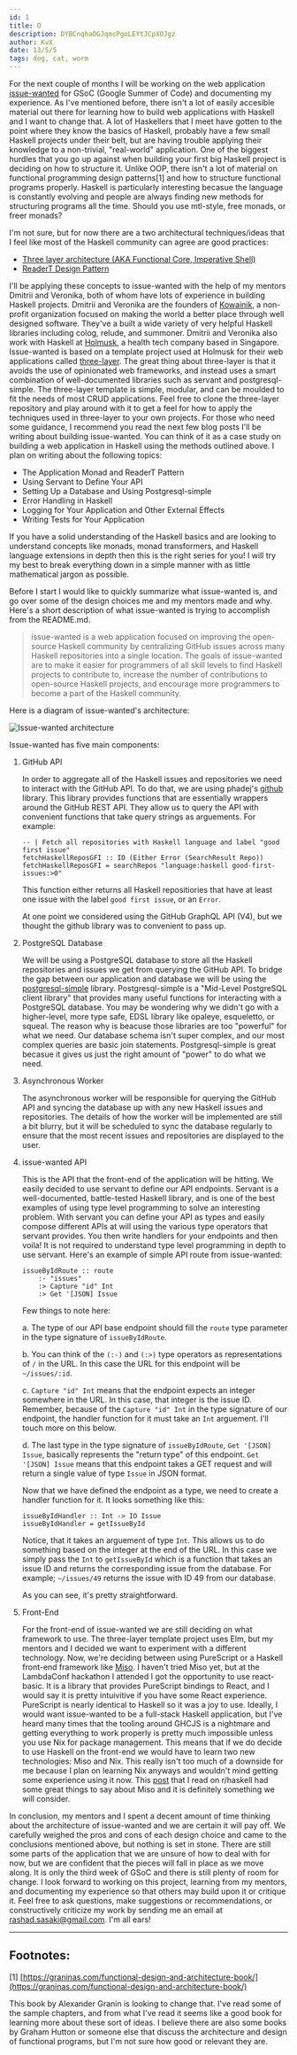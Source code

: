 ```yaml
---
id: 1
title: O
description: DYBCnqhaOGJqmcPgoLEYtJCpXOJgz
author: KvX
date: 13/5/5
tags: dog, cat, worm
---
```


For the next couple of months I will be working on the web application [issue-wanted](https://summerofcode.withgoogle.com/projects/#5585364545175552) for GSoC (Google Summer of Code) and documenting my experience. As I've mentioned before, there isn't a lot of easily accesible material out there for learning how to build web applications with Haskell and I want to change that. A lot of Haskellers that I meet have gotten to the point where they know the basics of Haskell, probably have a few small Haskell projects under their belt, but are having trouble applying their knowledge to a non-trivial, "real-world" application. One of the biggest hurdles that you go up against when building your first big Haskell project is deciding on how to structure it. Unlike OOP, there isn't a lot of material on functional programming design patterns\[1\] and how to structure functional programs properly. Haskell is particularly interesting becasue the language is constantly evolving and people are always finding new methods for structuring programs all the time. Should you use mtl-style, free monads, or freer monads?

I'm not sure, but for now there are a two architectural techniques/ideas that I feel like most of the Haskell community can agree are good practices:

* [Three layer architecture (AKA Functional Core, Imperative Shell)](https://www.parsonsmatt.org/2018/03/22/three_layer_haskell_cake.html)
* [ReaderT Design Pattern](https://www.fpcomplete.com/blog/2017/06/readert-design-pattern)

I'll be applying these concepts to issue-wanted with the help of my mentors Dmitrii and Veronika, both of whom have lots of experience in building Haskell projects.
Dmitrii and Veronika are the founders of [Kowainik](https://kowainik.github.io/), a non-profit organization focused on making the world a better place through well designed software. They've a built a wide variety of very helpful Haskell libraries including colog, relude, and summoner. Dmitrii and Veronika also work with Haskell at [Holmusk](https://www.holmusk.com/), a health tech company based in Singapore. Issue-wanted is based on a template project used at Holmusk for their web applications called [three-layer](https://github.com/Holmusk/three-layer). The great thing about three-layer is that it avoids the use of opinionated web frameworks, and instead uses a smart combination of well-documented libraries such as servant and postgresql-simple. The three-layer template is simple, modular, and can be moulded to fit the needs of most CRUD applications. Feel free to clone the three-layer repository and play around with it to get a feel for how to apply the techniques used in three-layer to your own projects. For those who need some guidance, I recommend you read the next few blog posts I'll be writing about building issue-wanted. You can think of it as a case study on building a web application in Haskell using the methods outlined above. I plan on writing about the following topics:

* The Application Monad and ReaderT Pattern
* Using Servant to Define Your API
* Setting Up a Database and Using Postgresql-simple
* Error Handling in Haskell
* Logging for Your Application and Other External Effects
* Writing Tests for Your Application

If you have a solid understanding of the Haskell basics and are looking to understand concepts like monads, monad transformers, and Haskell language extensions in depth then this is the right series for you! I will try my best to break everything down in a simple manner with as little mathematical jargon as possible.

Before I start I would like to quickly summarize what issue-wanted is, and go over some of the design choices me and my mentors made and why. Here's a short description of what issue-wanted is trying to accomplish from the README.md.

> issue-wanted is a web application focused on improving the open-source Haskell community by centralizing GitHub issues across many Haskell repositories into a single location. The goals of issue-wanted are to make it easier for programmers of all skill levels to find Haskell projects to contribute to, increase the number of contributions to open-source Haskell projects, and encourage more programmers to become a part of the Haskell community.

Here is a diagram of issue-wanted's architecture:

![Issue-wanted architecture](issue-wanted.png)

Issue-wanted has five main components:

1. GitHub API

   In order to aggregate all of the Haskell issues and repositories we need to interact with the GitHub API. To do that, we are using phadej's [github](http://hackage.haskell.org/package/github) library. This library provides functions that are essentially wrappers around the GitHub REST API. They allow us to query the API with convenient functions that take query strings as arguements. For example:

   ~~~ {.haskell .numberLines}
   -- | Fetch all repositories with Haskell language and label "good first issue"
   fetchHaskellReposGFI :: IO (Either Error (SearchResult Repo))
   fetchHaskellReposGFI = searchRepos "language:haskell good-first-issues:>0"
   ~~~

   This function either returns all Haskell repositiories that have at least one issue with the label `good first issue`, or an `Error`.

   At one point we considered using the GitHub GraphQL API (V4), but we thought the github library was to convenient to pass up.

2. PostgreSQL Database

   We will be using a PostgreSQL database to store all the Haskell repositories and issues we get from querying the GitHub API. To bridge the gap between our application and database we will be using the [postgresql-simple](http://hackage.haskell.org/package/postgresql-simple) library. Postgresql-simple is a "Mid-Level PostgreSQL client library" that provides many useful functions for interacting with a PostgreSQL database. You may be wondering why we didn't go with a higher-level, more type safe, EDSL library like opaleye, esqueletto, or squeal. The reason why is beacuse those libraries are too "powerful" for what we need. Our database schema isn't super complex, and our most complex queries are basic join statements. Postgresql-simple is great becasue it gives us just the right amount of "power" to do what we need.

3. Asynchronous Worker

   The asynchronous worker will be responsible for querying the GitHub API and syncing the database up with any new Haskell issues and repositories. The details of how the worker will be implemented are still a bit blurry, but it will be scheduled to sync the database regularly to ensure that the most recent issues and repositories are displayed to the user.

4. issue-wanted API

    This is the API that the front-end of the application will be hitting. We easily decided to use servant to define our API endpoints. Servant is a well-documented, battle-tested Haskell library, and is one of the best examples of using type level programming to solve an interesting problem. With servant you can define your API as types and easily compose different APIs at will using the various type operators that servant provides. You then write handlers for your endpoints and then voila! It is not required to understand type level programming in depth to use servant. Here's an example of simple API route from issue-wanted:

    ~~~ {.haskell .numberLines}
    issueByIdRoute :: route
        :- "issues"
        :> Capture "id" Int
        :> Get '[JSON] Issue
    ~~~

    Few things to note here:

    a. The type of our API base endpoint should fill the `route` type parameter in the type signature of `issueByIdRoute`.

    b. You can think of the `(:-)` and `(:>)` type operators as representations of `/` in the URL. In this case the URL for this endpoint
       will be `~/issues/:id`.

    c. `Capture "id" Int` means that the endpoint expects an integer somewhere in the URL. In this case, that integer is the issue ID. Remember, because of the            `Capture "id" Int` in the type signature of our endpoint, the handler function for it must take an `Int` arguement. I'll touch more on this below.

    d. The last type in the type signature of `issueByIdRoute`, `Get '[JSON] Issue`, basically represents the "return type" of this endpoint. `Get '[JSON] Issue` means
       that this endpoint takes a GET request and will return a single value of type `Issue` in JSON format.

    Now that we have defined the endpoint as a type, we need to create a handler function for it. It looks something like this:

    ~~~ {.haskell .numberLines}
    issueByIdHandler :: Int -> IO Issue
    issueByIdHandler = getIssueById
    ~~~

    Notice, that it takes an arguement of type `Int`. This allows us to do something based on the integer at the end of the URL. In this case we simply pass the `Int`
    to `getIssueById` which is a function that takes an issue ID and returns the corresponding issue from the database. For example; `~/issues/49` returns the issue with ID 49 from our database.

    As you can see, it's pretty straightforward.

5. Front-End

   For the front-end of issue-wanted we are still deciding on what framework to use. The three-layer template project uses Elm, but my mentors and I decided we want to experiment with a different technology. Now, we're deciding between using PureScript or a Haskell front-end framework like [Miso](https://github.com/dmjio/miso). I haven't tried Miso yet, but at the LambdaConf hackathon I attended I got the opportunity to use react-basic. It is a library that provides PureScript bindings to React, and I would say it is pretty intuivitive if you have some React experience. PureScript is nearly identical to Haskell so it was a joy to use. Ideally, I would want issue-wanted to be a full-stack Haskell application, but I've heard many times that the tooling around GHCJS is a nightmare and getting everything to work properly is pretty much impossible unless you use Nix for package management. This means that if we do decide to use Haskell on the front-end we would have to learn two new technologies: Miso and Nix. This really isn't too much of a downside for me because I plan on learning Nix anyways and wouldn't mind getting some experience using it now. This [post](https://www.reddit.com/r/haskell/comments/bco8he/polimorphiccom_haskell_web_development_using_miso/) that I read on r/haskell had some great things to say about Miso and it is definitely something we will consider.

In conclusion, my mentors and I spent a decent amount of time thinking about the architecture of issue-wanted and we are certain it will pay off. We carefully weighed the pros and cons of each design choice and came to the conclusions mentioned above, but nothing is set in stone. There are still some parts of the application that we are unsure of how to deal with for now, but we are confident that the pieces will fall in place as we move along. It is only the third week of GSoC and there is still plenty of room for change. I look forward to working on this project, learning from my mentors, and documenting my experience so that others may build upon it or critique it. Feel free to ask questions, make suggestions or recommendations, or constructively criticize my work by sending me an email at [rashad.sasaki@gmail.com](rashad.sasaki@gmail.com). I'm all ears!

***

## Footnotes:

\[1\]  [https://graninas.com/functional-design-and-architecture-book/](https://graninas.com/functional-design-and-architecture-book/)

This book by Alexander Granin is looking to change that. I've read some of the sample chapters, and from what I've read it seems like a good book for learning more
about these sort of ideas. I believe there are also some books by Graham Hutton or someone else that discuss the architecture and design of functional programs, but I'm not sure how good or relevant they are.